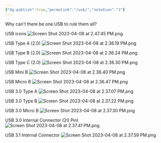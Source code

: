 ```yaml
---
{"dg-publish":true,"permalink":"/usb/","noteIcon":"2"}
---
```


Why can't there be one USB to rule them all?

USB icons
![Screen Shot 2023-04-08 at 2.47.45 PM.png](/img/user/_attachments/Screen%20Shot%202023-04-08%20at%202.47.45%20PM.png)

USB Type A (2.0)
![Screen Shot 2023-04-08 at 2.36.19 PM.png](/img/user/_attachments/Screen%20Shot%202023-04-08%20at%202.36.19%20PM.png)

USB Type B (2.0)
![Screen Shot 2023-04-08 at 2.36.24 PM.png](/img/user/_attachments/Screen%20Shot%202023-04-08%20at%202.36.24%20PM.png)

USB Type C (2.0)
![Screen Shot 2023-04-08 at 2.36.30 PM.png](/img/user/_attachments/Screen%20Shot%202023-04-08%20at%202.36.30%20PM.png)

USB Mini B
![Screen Shot 2023-04-08 at 2.36.40 PM.png](/img/user/_attachments/Screen%20Shot%202023-04-08%20at%202.36.40%20PM.png)

USB Micro B
![Screen Shot 2023-04-08 at 2.36.47 PM.png](/img/user/_attachments/Screen%20Shot%202023-04-08%20at%202.36.47%20PM.png)

USB 3.0 Type A
![Screen Shot 2023-04-08 at 2.37.07 PM.png](/img/user/_attachments/Screen%20Shot%202023-04-08%20at%202.37.07%20PM.png)

USB 3.0 Type B
![Screen Shot 2023-04-08 at 2.37.22 PM.png](/img/user/_attachments/Screen%20Shot%202023-04-08%20at%202.37.22%20PM.png)

USB 3.0 Micro B
![Screen Shot 2023-04-08 at 2.37.30 PM.png](/img/user/_attachments/Screen%20Shot%202023-04-08%20at%202.37.30%20PM.png)

USB 3.0 Internal Connector (20 Pin)
![Screen Shot 2023-04-08 at 2.37.41 PM.png](/img/user/_attachments/Screen%20Shot%202023-04-08%20at%202.37.41%20PM.png)

USB 3.1 Internal Connector
![Screen Shot 2023-04-08 at 2.37.59 PM.png](/img/user/_attachments/Screen%20Shot%202023-04-08%20at%202.37.59%20PM.png)

